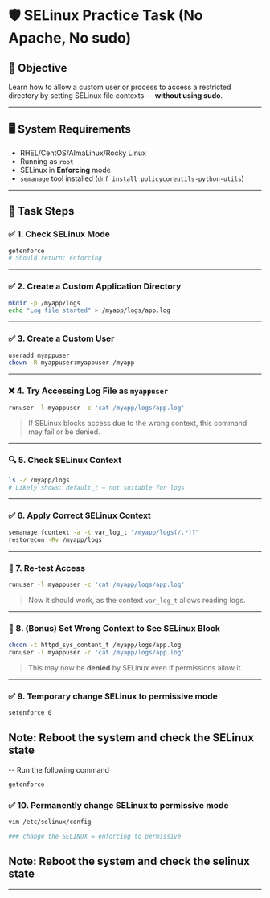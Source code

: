 # 🛡️ SELinux Practice Task (No Apache, No sudo)

## 🎯 Objective
Learn how to allow a custom user or process to access a restricted directory by setting SELinux file contexts — **without using sudo**.

---

## 🖥️ System Requirements
- RHEL/CentOS/AlmaLinux/Rocky Linux
- Running as `root`
- SELinux in **Enforcing** mode
- `semanage` tool installed (`dnf install policycoreutils-python-utils`)

---

## 🔧 Task Steps

### ✅ 1. Check SELinux Mode
```bash
getenforce
# Should return: Enforcing
```

---

### ✅ 2. Create a Custom Application Directory
```bash
mkdir -p /myapp/logs
echo "Log file started" > /myapp/logs/app.log
```

---

### ✅ 3. Create a Custom User
```bash
useradd myappuser
chown -R myappuser:myappuser /myapp
```

---

### ❌ 4. Try Accessing Log File as `myappuser`
```bash
runuser -l myappuser -c 'cat /myapp/logs/app.log'
```
> If SELinux blocks access due to the wrong context, this command may fail or be denied.

---

### 🔍 5. Check SELinux Context
```bash
ls -Z /myapp/logs
# Likely shows: default_t — not suitable for logs
```

---

### ✅ 6. Apply Correct SELinux Context
```bash
semanage fcontext -a -t var_log_t "/myapp/logs(/.*)?"
restorecon -Rv /myapp/logs
```

---

### 🔁 7. Re-test Access
```bash
runuser -l myappuser -c 'cat /myapp/logs/app.log'
```
> Now it should work, as the context `var_log_t` allows reading logs.

---

### 🧪 8. (Bonus) Set Wrong Context to See SELinux Block
```bash
chcon -t httpd_sys_content_t /myapp/logs/app.log
runuser -l myappuser -c 'cat /myapp/logs/app.log'
```
> This may now be **denied** by SELinux even if permissions allow it.

---

### ✅ 9. Temporary change SELinux to permissive mode 
```bash 
setenforce 0
```

## Note: Reboot the system and check the SELinux state
-- Run the following command 
``` bash 
getenforce
``` 
### ✅ 10. Permanently change SELinux to permissive mode 
```bash 
vim /etc/selinux/config 

### change the SELINUX = enforcing to permissive 
```
## Note: Reboot the system and check the selinux state

----
